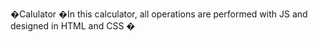 �Calulator
�In this calculator, all operations are performed with JS and designed in HTML and CSS 
�
